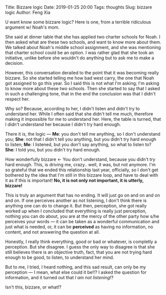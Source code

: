 Title: Bizzare logic
Date: 2019-01-25 20:00
Tags: thoughts
Slug: bizzare logic
Author: Feng Xia

U want know some bizzare logic? Here is one, from a terrible
ridiculous argument w/ Noah's mom.

She said at dinner table that she has applied two charter schools for
Noah. I then asked what are these two schools, and want to know more
about them. We talked about Noah's middle school assignment, and she
was mentioning that charter school could be an option. I was rather
glad that she took an initiative, unlike before she wouldn't do
anything but to ask me to make a decision.

However, this conversation derailed to the point that it was becoming
really bizzare. So she started telling me how bad west carry, the one
that Noah got assigned to go this year. So I said this is not what I'm
asking; I'm asking to know more about these two schools. Then she
started to say that I asked in such a challenging tone, that in the
end the conclusion was that I didn't respect her. 

Why so? Because, according to her, I didn't listen and didn't try to
understand her. While I often said that she didn't tell me much,
therefore making it impossible for me to understand her. Here, the
table is turned, that I didn't understand her because I didn't try
hard enough.

There it is, the logic &mdash; **Me**: you don't tell me anything, so I don't
understand you; **She**: not that I didn't tell you anything, but you
didn't try hard enough to listen; **Me**: I listened, but you don't
say anything, so what to listen to? **She**: I told you, but you
didn't try hard enough.

How wonderfully bizzare &larr; You don't understand, because you didn't try
hard enough. This, is driving me, crazy.. well, it was, but not
anymore. I'm so grateful that we ended this relationship last year,
officially, so I don't get bothered by the idea that I'm still in this
bizzare loop, and have to deal with it as if this is important! **No, it
is not only not important, it is utterly, bizzare!**

This is truly an argument that has no ending. It will just go on and
on and on and on. If one perceives another as not listening, I don't
think there is anything one can do to change it. But then, perception,
she got really worked up when I concluded that everything is really
just perception, nothing you can do about, you are at the mercy of the
other party how s/he perceives your words &mdash; it can be taken as a
wonderful communication and just what is needed, or, it can be
**perceived** as having no information, no content, and not answering
the question at all.

Honestly, I really think everything, good or bad or whatever, is
completly a perception. But she disagree. I guess the only way to
disagree is that she still believes there is an objective truth, fact,
that you are not trying hard enough to be good, to listen, to
understand her mind.

But to me, I tried, I heard nothing, and this sad result, can only be
my perception &mdash; I mean, what else could it be!!? I asked the
question for information, and it turned out that _I am not
listening_!?

Isn't this, bizzare, or what!?

